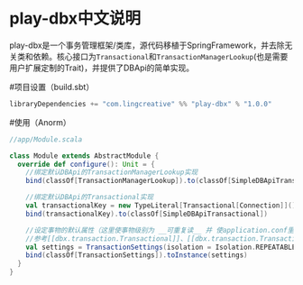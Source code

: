 play-dbx中文说明
================
play-dbx是一个事务管理框架/类库，源代码移植于SpringFramework，并去除无关类和依赖。核心接口为`Transactional`和`TransactionManagerLookup`(也是需要用户扩展定制的Trait)，并提供了DBApi的简单实现。

#项目设置（build.sbt）
```sbt
libraryDependencies += "com.lingcreative" %% "play-dbx" % "1.0.0"
```
#使用（Anorm）
```scala
//app/Module.scala

class Module extends AbstractModule {
  override def configure(): Unit = {
    //绑定默认DBApi的TransactionManagerLookup实现
    bind(classOf[TransactionManagerLookup]).to(classOf[SimpleDBApiTransactionManagerLookup])

    //绑定默认DBApi的Transactional实现
    val transactionalKey = new TypeLiteral[Transactional[Connection]](){}
    bind(transactionalKey).to(classOf[SimpleDBApiTransactional])

    //设定事物的默认属性（这里使事物级别为 __可重复读__ 并 使application.conf里配置的default1数据库源为默认数据源）
    //参考[[dbx.transaction.Transactional]]、[[dbx.transaction.Transactional.TransactionSettings]]
    val settings = TransactionSettings(isolation = Isolation.REPEATABLE_READ, resource = "default1")
    bind(classOf[TransactionSettings]).toInstance(settings)
  }
}

```
